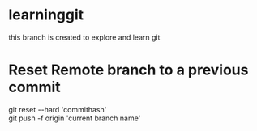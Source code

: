 # learninggit
this branch is created to explore and learn git

# Reset Remote branch to a previous commit
git reset --hard 'commithash'<br />
git push -f origin 'current branch name'
